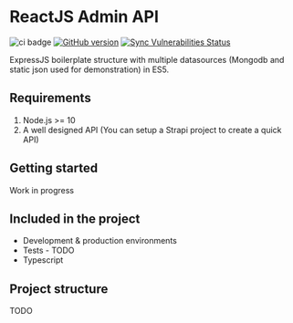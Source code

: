 # ReactJS Admin API

![ci badge](https://github.com/syskin/admin-api-dashboard/workflows/CI/badge.svg)
[![GitHub version](https://img.shields.io/badge/version-v1.0.0-blue.svg)](https://github.com/syskin/admin-api-dashboard)
[![Sync Vulnerabilities Status](https://app.snyk.io/test/github/syskin/admin-api-dashboard/badge.svg)](https://snyk.io/test/github/syskin/admin-api-dashboard)

ExpressJS boilerplate structure with multiple datasources (Mongodb and static json used for demonstration) in ES5.

## Requirements
1. Node.js >= 10
2. A well designed API (You can setup a Strapi project to create a quick API)

## Getting started

Work in progress

## Included in the project
- Development & production environments
- Tests - TODO
- Typescript

## Project structure

TODO
